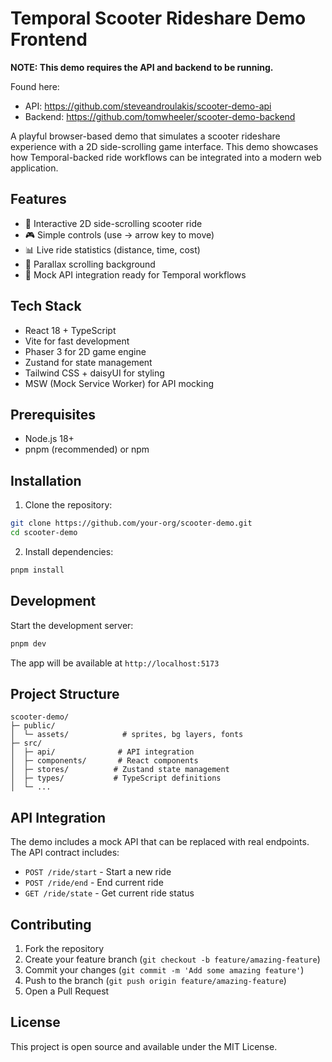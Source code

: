 # Temporal Scooter Rideshare Demo Frontend

**NOTE: This demo requires the API and backend to be running.**

Found here:
* API: https://github.com/steveandroulakis/scooter-demo-api
* Backend: https://github.com/tomwheeler/scooter-demo-backend

A playful browser-based demo that simulates a scooter rideshare experience with a 2D side-scrolling game interface. This demo showcases how Temporal-backed ride workflows can be integrated into a modern web application.

## Features

- 🛴 Interactive 2D side-scrolling scooter ride
- 🎮 Simple controls (use → arrow key to move)
- 📊 Live ride statistics (distance, time, cost)
- 🎨 Parallax scrolling background
- 🎯 Mock API integration ready for Temporal workflows

## Tech Stack

- React 18 + TypeScript
- Vite for fast development
- Phaser 3 for 2D game engine
- Zustand for state management
- Tailwind CSS + daisyUI for styling
- MSW (Mock Service Worker) for API mocking

## Prerequisites

- Node.js 18+ 
- pnpm (recommended) or npm

## Installation

1. Clone the repository:
```bash
git clone https://github.com/your-org/scooter-demo.git
cd scooter-demo
```

2. Install dependencies:
```bash
pnpm install
```

## Development

Start the development server:

```bash
pnpm dev
```

The app will be available at `http://localhost:5173`

## Project Structure

```
scooter-demo/
├─ public/
│  └─ assets/            # sprites, bg layers, fonts
├─ src/
│  ├─ api/              # API integration
│  ├─ components/       # React components
│  ├─ stores/          # Zustand state management
│  ├─ types/           # TypeScript definitions
│  └─ ...
```

## API Integration

The demo includes a mock API that can be replaced with real endpoints. The API contract includes:

- `POST /ride/start` - Start a new ride
- `POST /ride/end` - End current ride
- `GET /ride/state` - Get current ride status

## Contributing

1. Fork the repository
2. Create your feature branch (`git checkout -b feature/amazing-feature`)
3. Commit your changes (`git commit -m 'Add some amazing feature'`)
4. Push to the branch (`git push origin feature/amazing-feature`)
5. Open a Pull Request

## License

This project is open source and available under the MIT License.
